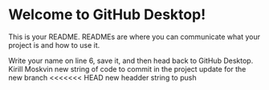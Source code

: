 # Welcome to GitHub Desktop!

This is your README. READMEs are where you can communicate what your project is and how to use it.

Write your name on line 6, save it, and then head back to GitHub Desktop.
Kirill Moskvin
new string of code to commit in the project
update for the new branch
<<<<<<< HEAD
new headder
string to push

